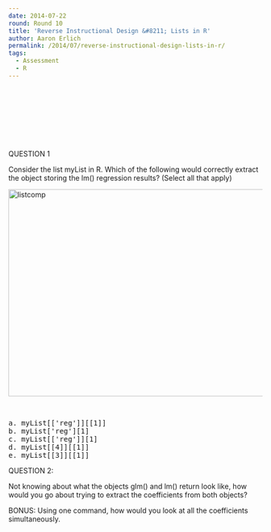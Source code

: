 ```yaml
---
date: 2014-07-22
round: Round 10
title: 'Reverse Instructional Design &#8211; Lists in R'
author: Aaron Erlich
permalink: /2014/07/reverse-instructional-design-lists-in-r/
tags:
  - Assessment
  - R
---
```

&nbsp;

&nbsp;

&nbsp;

&nbsp;

QUESTION 1

Consider the list myList in R. Which of the following would correctly extract the object storing the lm() regression results? (Select all that apply)

[<img class="alignnone size-full wp-image-8136" alt="listcomp" src="/software-carpentry-training-website/uploads/2014/07/listcomp.png" width="826" height="411" />][1]

&nbsp;

<pre>a. myList[['reg']][[1]]
b. myList['reg'][1]
c. myList[['reg']][1]
d. myList[[4]][[1]]
e. myList[[3]][[1]]</pre>

QUESTION 2:

Not knowing about what the objects glm() and lm() return look like, how would you go about trying to extract the coefficients from both objects?

BONUS: Using one command, how would you look at all the coefficients simultaneously.

 [1]: /software-carpentry-training-website/uploads/2014/07/listcomp.png
